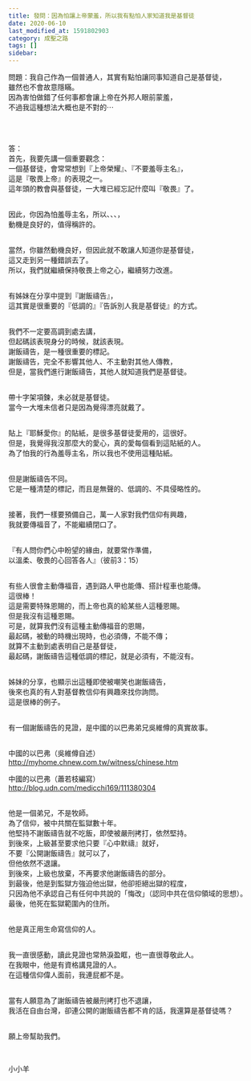 ```yaml
---
title: 發問：因為怕讓上帝蒙羞，所以我有點怕人家知道我是基督徒
date: 2020-06-10
last_modified_at: 1591802903
category: 成聖之路
tags: []
sidebar: 
---
```


<p>問題：我自己作為一個普通人，其實有點怕讓同事知道自己是基督徒，<br/>
雖然也不會故意隱瞞。<br/>
因為害怕做錯了任何事都會讓上帝在外邦人眼前蒙羞，<br/>
不過我這種想法大概也是不對的⋯</p>
<p> </p>
<p><br/>
答：<br/>
首先，我要先講一個重要觀念：<br/>
一個基督徒，會常常想到『上帝榮耀』、『不要羞辱主名』，<br/>
這是『敬畏上帝』的表現之一。<br/>
這年頭的教會與基督徒，一大堆已經忘記什麼叫『敬畏』了。</p>
<p><br/>
因此，你因為怕羞辱主名，所以、、、，<br/>
動機是良好的，值得稱許的。</p>
<p><br/>
當然，你雖然動機良好，但因此就不敢讓人知道你是基督徒，<br/>
這又走到另一種錯誤去了。<br/>
所以，我們就繼續保持敬畏上帝之心，繼續努力改進。</p>
<p><br/>
有姊妹在分享中提到『謝飯禱告』，<br/>
這其實是很重要的『低調的』『告訴別人我是基督徒』的方式。</p>
<p><br/>
我們不一定要高調到處去講，<br/>
但起碼該表現身分的時候，就該表現。<br/>
謝飯禱告，是一種很重要的標記。<br/>
謝飯禱告，完全不影響其他人、不主動對其他人傳教，<br/>
但是，當我們進行謝飯禱告，其他人就知道我們是基督徒。</p>
<p><br/>
帶十字架項鍊，未必就是基督徒。<br/>
當今一大堆未信者只是因為覺得漂亮就戴了。</p>
<p><br/>
貼上『耶穌愛你』的貼紙，是很多基督徒愛用的，這很好。<br/>
但是，我覺得我沒那麼大的愛心，真的愛每個看到這貼紙的人。<br/>
為了怕我的行為羞辱主名，所以我也不使用這種貼紙。</p>
<p><br/>
但是謝飯禱告不同。<br/>
它是一種清楚的標記，而且是無聲的、低調的、不具侵略性的。</p>
<p><br/>
接著，我們一樣要預備自己，萬一人家對我們信仰有興趣，<br/>
我就要傳福音了，不能繼續閉口了。</p>
<p><br/>
『有人問你們心中盼望的緣由，就要常作準備，<br/>
以溫柔、敬畏的心回答各人』（彼前3：15）</p>
<p><br/>
有些人很會主動傳福音，遇到路人甲也能傳、搭計程車也能傳。<br/>
這很棒！<br/>
這是需要特殊恩賜的，而上帝也真的給某些人這種恩賜。<br/>
但是我沒有這種恩賜。<br/>
可是，就算我們沒有這種主動傳福音的恩賜，<br/>
最起碼，被動的時機出現時，也必須傳，不能不傳；<br/>
就算不主動到處表明自己是基督徒，<br/>
最起碼，謝飯禱告這種低調的標記，就是必須有，不能沒有。</p>
<p><br/>
姊妹的分享，也顯示出這種即使被嘲笑也謝飯禱告，<br/>
後來也真的有人對基督教信仰有興趣來找你詢問。<br/>
這是很棒的例子。</p>
<p><br/>
有一個謝飯禱告的見證，是中國的以巴弗弟兄吳維僔的真實故事。</p>
<p><br/>
中國的以巴弗（吳維僔自述）<br/>
<a href="http://myhome.chnew.com.tw/witness/chinese.htm" target="_blank">http://myhome.chnew.com.tw/witness/chinese.htm</a></p>
<p>中國的以巴弗（蕭若枝編寫）<br/>
<a href="http://blog.udn.com/medicchi169/111380304" target="_blank">http://blog.udn.com/medicchi169/111380304</a></p>
<p><br/>
他是一個弟兄，不是牧師。<br/>
為了信仰，被中共關在監獄數十年。<br/>
他堅持不謝飯禱告就不吃飯，即使被嚴刑拷打，依然堅持。<br/>
到後來，上級甚至要求他只要『心中默禱』就好，<br/>
不要『公開謝飯禱告』就可以了，<br/>
但他依然不退讓。<br/>
到後來，上級也放棄，不再要求他謝飯禱告的部分。<br/>
到最後，他是到監獄方強迫他出獄，他卻拒絕出獄的程度，<br/>
只因為他不承認自己有任何中共說的「悔改」（認同中共在信仰領域的思想）。<br/>
最後，他死在監獄範圍內的住所。</p>
<p><br/>
他是真正用生命寫信仰的人。</p>
<p><br/>
我一直很感動，讀此見證也常熱淚盈眶，也一直很尊敬此人。<br/>
在我眼中，他是有資格講見證的人。<br/>
在這種信仰偉人面前，我連屁都不是。</p>
<p><br/>
當有人願意為了謝飯禱告被嚴刑拷打也不退讓，<br/>
我活在自由台灣，卻連公開的謝飯禱告都不肯的話，我還算是基督徒嗎？</p>
<p><br/>
願上帝幫助我們。</p>
<p> </p>
<p>小小羊</p>
